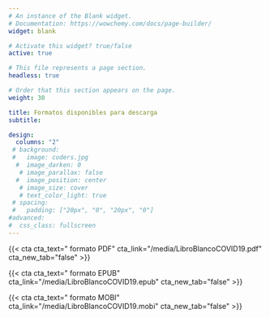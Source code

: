 ```yaml
---
# An instance of the Blank widget.
# Documentation: https://wowchemy.com/docs/page-builder/
widget: blank

# Activate this widget? true/false
active: true

# This file represents a page section.
headless: true

# Order that this section appears on the page.
weight: 30

title: Formatos disponibles para descarga
subtitle: 

design:
  columns: "2"
 # background:
 #   image: coders.jpg
  #  image_darken: 0
   # image_parallax: false
  #  image_position: center
   # image_size: cover
   # text_color_light: true
 # spacing:
 #   padding: ["20px", "0", "20px", "0"]
#advanced:
#  css_class: fullscreen
---
```


{{< cta cta_text="<i class='fas fa-file-pdf'></i> formato PDF" cta_link="/media/LibroBlancoCOVID19.pdf" cta_new_tab="false" >}}

{{< cta cta_text="<i class='fas fa-book-open'></i> formato EPUB" cta_link="/media/LibroBlancoCOVID19.epub" cta_new_tab="false" >}}

{{< cta cta_text="<i class='fas fa-book-open'></i> formato MOBI" cta_link="/media/LibroBlancoCOVID19.mobi" cta_new_tab="false" >}}